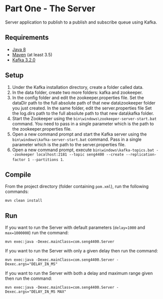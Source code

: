 Part One - The Server
==================

Server application to publish to a publish and subscribe queue using Kafka.

## Requirements

* [Java 8](http://www.oracle.com/technetwork/java/javase/downloads/index.html)
* [Maven](https://maven.apache.org/download.cgi) (at least 3.5)
* [Kafka 3.2.0](https://kafka.apache.org/downloads)

## Setup

1.  Under the Kafka installation directory, create a folder called data.
2.  In the data folder, create two more folders: kafka and zookeeper.
3.  In the config folder and edit the zookeeper.properties file.
    Set the dataDir path to the full absolute path of that new data\zookeeper
    folder you just created. In the same folder, edit the server.properties file
    Set the log.dirs path to the full absolute path to that new data\kafka folder.
4.  Start the Zookeeper using the `bin\windows\zookeeper-server-start.bat` command.
    You need to pass in a single parameter which is the path to the zookeeper.properties file.
5.  Open a new command prompt and start the Kafka server using the
    `bin\windows\kafka-server-start.bat` command. Pass in a single parameter which is the
    path to the server.properties file.
6.  Open a new command prompt, execute
    `bin\windows\kafka-topics.bat --zookeeper localhost:2181 --topic seng4400 --create
    --replication-factor 1 --partitions 1`.

## Compile

From the project directory (folder containing `pom.xml`), run the following commands:

    mvn clean install

## Run

If you want to run the Server with default parameters (`delay=1000` and `max=1000000`) run the command:

    mvn exec:java -Dexec.mainClass=com.seng4400.Server

If you want to run the Server with only a given delay then run the command:

    mvn exec:java -Dexec.mainClass=com.seng4400.Server -Dexec.args="DELAY_IN_MS"

If you want to run the Server with both a delay and maximum range given then run the command:

    mvn exec:java -Dexec.mainClass=com.seng4400.Server -Dexec.args="DELAY_IN_MS MAX"
